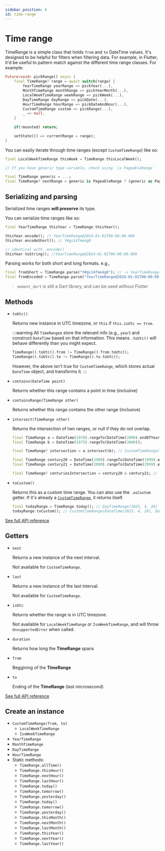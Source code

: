 ```yaml
---
sidebar_position: 6
id: time-range
---
```


# Time range

TimeRange is a simple class that holds `from` and `to` DateTime values. It's
designed to be helpful for filters when filtering data. For example, in Flutter,
it'd be useful to pattern match against the different time range
classes. For example:

```dart
Future<void> pickRange() async {
    final TimeRange? range = await switch(range) {
        YearTimeRange yearRange => pickYear(...),
        MonthTimeRange monthRange => pickYearMonth(...),
        LocalWeekTimeRange weekRange => pickWeek(...),
        DayTimeRange dayRange => pickDate(...),
        HourTimeRange hourRange => pickDateAndHour(...),
        CustomTimeRange custom => pickRange(...),
        _ => null,
    }
    
    if(!mounted) return;

    setState(() => currentRange = range);
}
```

You can easily iterate through time ranges (except `CustomTimeRange`) like so:

```dart
final LocalWeekTimeRange thisWeek = TimeRange.thisLocalWeek();

// If you have generic type variable, check using `is PageableRange`

final TimeRange generic = ...;
final TimeRange? nextRange = generic is PageableRange ? (generic as PageableRange).next : null;
```

## Serializing and parsing

Serialized time ranges **will preserve** its type.

You can serialize time ranges like so:

```dart
final YearTimeRange thisYear = TimeRange.thisYear();

thisYear.encode(); // YearTimeRange@2024-01-01T00:00:00.000
thisYear.encodeShort(); // Y#gs14fme4g0

// identical with .encode()
thisYear.toString(); //YearTimeRange@2024-01-01T00:00:00.000
```

Parsing works for both short and long formats. e.g.,

```dart
final fromShort = TimeRange.parse("Y#gs14fme4g0"); // -> YearTimeRange(2024)
final fromEncoded = TimeRange.parse("YearTimeRange@2024-01-01T00:00:00.000"); // -> YearTimeRange(2024)
```

> `moment_dart` is still a Dart library, and can be used without Flutter

## Methods

* `toUtc()`

  Returns new instance in UTC timezone, or `this` if `this.isUtc == true`.

  :::warning
  All `TimeRange`s store the relevant info (e.g., `year`) and construct
  `DateTime` based on that information. This means `.toUtc()` will behave
  differently than you might expect.

  ```dart
  TimeRange().toUtc().from != TimeRange().from.toUtc();
  TimeRange().toUtc().to != TimeRange().to.toUtc();
  ```

  However, the above isn't true for `CustomTimeRange`, which stores actual
  `DateTime` object, and transforms it.
  :::

* `contains(DateTime point)`

  Returns whether this range contains a point in time (inclusive)

* `containsRange(TimeRange other)`

  Returns whether this range contains the other range (inclusive)

* `intersect(TimeRange other)`

  Returns the intersection of two ranges, or null if they do not overlap.

  ```dart
  final TimeRange a = DateTime(1970).rangeTo(DateTime(2000).endOfYear());
  final TimeRange b = DateTime(1975).rangeTo(DateTime(3000));

  final TimeRange? intersection = a.intersect(b); // CustomTimeRange(DateTime(1975), DateTime(2000, 12, 31, 23, 59, 59, 999, 999))

  final TimeRange century20 = DateTime(1900).rangeTo(DateTime(1999).endOfYear());
  final TimeRange century21 = DateTime(2000).rangeTo(DateTime(2999).endOfYear());

  final TimeRange? centuriesIntersection = century20 & century21; // null
  ```

* `toCustom()`

  Returns this as a custom time range. You can also use the `.asCustom` getter.
  If it's already a [`CustomTimeRange`](https://pub.dev/documentation/moment_dart/latest/moment_dart/CustomTimeRange-class.html),
  it returns itself.

  ```dart
  final todayRange = TimeRange.today(); // DayTimeRange(2025, 4, 20)
  todayRange.toCustom(); // CustomTimeRange(DateTime(2025, 4, 20), DateTime(2025, 4, 20, 23, 59, 999, 999))
  ```

[See full API reference](https://pub.dev/documentation/moment_dart/latest/moment_dart/TimeRange-class.html)

## Getters

* `next`

  Returns a new instance of the next interval.
  
  Not available for `CustomTimeRange`.

* `last`

  Returns a new instance of the last interval.
  
  Not available for `CustomTimeRange`.

* `isUtc`

  Returns whether the range is in UTC timezone.

  Not available for `LocalWeekTimeRange` or `IsoWeekTimeRange`, and will throw
  `UnsupportedError` when called.

* `duration`

  Returns how long the **TimeRange** spans

* `from`

  Beggining of the **TimeRange**

* `to`

  Ending of the **TimeRange** (last microsecond)

[See full API reference](https://pub.dev/documentation/moment_dart/latest/moment_dart/TimeRange-class.html)

## Create an instance

* `CustomTimeRange(from, to)`
  * `LocalWeekTimeRange`
  * `IsoWeekTimeRange`
* `YearTimeRange`
* `MonthTimeRange`
* `DayTimeRange`
* `HourTimeRange`
* Static methods:
  * `TimeRange.allTime()`
  * `TimeRange.thisHour()`
  * `TimeRange.nextHour()`
  * `TimeRange.lastHour()`
  * `TimeRange.today()`
  * `TimeRange.tomorrow()`
  * `TimeRange.yesterday()`
  * `TimeRange.today()`
  * `TimeRange.tomorrow()`
  * `TimeRange.yesterday()`
  * `TimeRange.thisMonth()`
  * `TimeRange.nextMonth()`
  * `TimeRange.lastMonth()`
  * `TimeRange.thisYear()`
  * `TimeRange.nextYear()`
  * `TimeRange.lastYear()`
